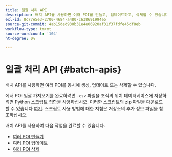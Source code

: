 ```yaml
---
title: 일괄 처리 API
description: 배치 API를 사용하면 여러 POI를 만들고, 업데이트하고, 삭제할 수 있습니다.
exl-id: 8c77e5e3-2700-4684-a480-c638691994e5
source-git-commit: 4ab15ded930b31e4e06920af31f37fdfe45df8eb
workflow-type: tm+mt
source-wordcount: '104'
ht-degree: 0%

---
```


# 일괄 처리 API {#batch-apis}

배치 API를 사용하면 여러 POI를 동시에 생성, 업데이트 또는 삭제할 수 있습니다.

에서 POI 일괄 가져오기를 완료하려면 `.csv` 파일을 조직의 위치 데이터베이스에 저장하려면 Python 스크립트 집합을 사용하십시오. 이러한 스크립트의 zip 파일을 다운로드할 수 있습니다 [여기](https://github.com/adobe/places-scripts). 스크립트 사용 방법에 대한 지침은 저장소의 추가 정보 파일을 참조하십시오.

배치 API를 사용하여 다음 작업을 완료할 수 있습니다.

* [여러 POI 만들기](/help/web-service-api/api-usage/manage-pois/batch-apis/create-multiple-pois.md)
* [여러 POI 업데이트](/help/web-service-api/api-usage/manage-pois/batch-apis/update-multiple-pois.md)
* [여러 POI 삭제](/help/web-service-api/api-usage/manage-pois/batch-apis/delete-multiple-pois.md)
